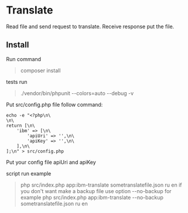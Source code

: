 # Translate
Read file and send request to translate. Receive response put the file. 

## Install
Run command
>composer install

tests run
>./vendor/bin/phpunit --colors=auto --debug -v

Put src/config.php file follow command:
```
echo -e "<?php\n\
\n\
return [\n\
    'ibm' => [\n\
        'apiUri' => '',\n\
        'apiKey' => '',\n\
    ],\n\
];\n" > src/config.php
```

Put your config file apiUri and apiKey

script run example
>php src/index.php app:ibm-translate sometranslatefile.json ru en
if you don't want make a backup file use option --no-backup for example
>php src/index.php app:ibm-translate --no-backup sometranslatefile.json ru en
